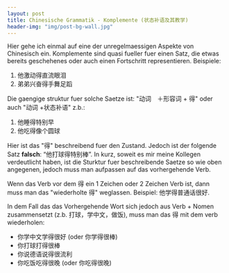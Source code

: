 ```yaml
---
layout: post
title: Chinesische Grammatik - Komplemente (状态补语及其教学)
header-img: "img/post-bg-wall.jpg"
---
```


Hier gehe ich einmal auf eine der unregelmaessigen Aspekte von Chinesisch ein. Komplemente sind quasi fueller fuer einen Satz, die etwas bereits geschehenes oder auch einen Fortschritt representieren. Beispiele:

1. 他激动得直流眼泪
2. 弟弟兴奋得手舞足蹈

Die gaengige struktur fuer solche Saetze ist: "动词　＋形容词 + 得" oder auch "动词 +状态补语" z.b.:

1. 他睡得特别早
2. 他吃得像个圆球

Hier ist das "得" beschreibend fuer den Zustand. Jedoch ist der folgende Satz **falsch**: “他打球得特别棒”. In kurz, soweit es mir meine Kollegen verdeutlicht haben, ist die Sturktur fuer beschreibende Saetze so wie oben angegenen, jedoch muss man aufpassen auf das vorhergehende Verb.

Wenn das Verb vor dem 得 ein 1 Zeichen oder 2 Zeichen Verb ist, dann muss man das "wiederholte 得" weglassen. Beispiel: 他学得普通话很好. 

In dem Fall das das Vorhergehende Wort sich jedoch aus Verb + Nomen zusammensetzt (z.b. 打球，学中文，做饭), muss man das 得 mit dem verb wiederholen:

* 你学中文学得很好 (oder 你学得很棒)
* 你打球打得很棒 
* 你说德语说得很流利
* 你吃饭吃得很晚 (oder 你吃得很晚)